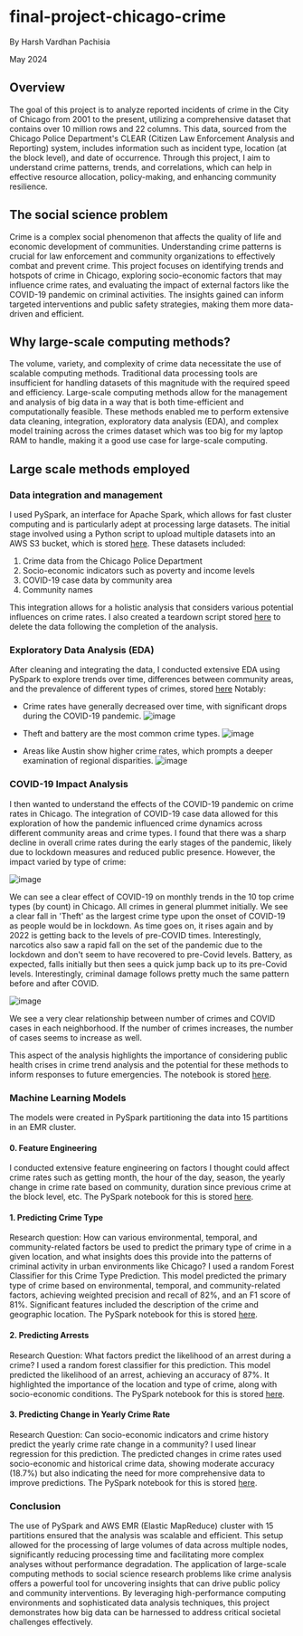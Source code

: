 # final-project-chicago-crime
By Harsh Vardhan Pachisia

May 2024

## Overview

The goal of this project is to analyze reported incidents of crime in the City of Chicago from 2001 to the present, utilizing a comprehensive dataset that contains over 10 million rows and 22 columns. This data, sourced from the Chicago Police Department's CLEAR (Citizen Law Enforcement Analysis and Reporting) system, includes information such as incident type, location (at the block level), and date of occurrence. Through this project, I aim to understand crime patterns, trends, and correlations, which can help in effective resource allocation, policy-making, and enhancing community resilience.

## The social science problem

Crime is a complex social phenomenon that affects the quality of life and economic development of communities. Understanding crime patterns is crucial for law enforcement and community organizations to effectively combat and prevent crime. This project focuses on identifying trends and hotspots of crime in Chicago, exploring socio-economic factors that may influence crime rates, and evaluating the impact of external factors like the COVID-19 pandemic on criminal activities. The insights gained can inform targeted interventions and public safety strategies, making them more data-driven and efficient.

## Why large-scale computing methods?
The volume, variety, and complexity of crime data necessitate the use of scalable computing methods. Traditional data processing tools are insufficient for handling datasets of this magnitude with the required speed and efficiency. Large-scale computing methods allow for the management and analysis of big data in a way that is both time-efficient and computationally feasible. These methods enabled me to perform extensive data cleaning, integration, exploratory data analysis (EDA), and complex model training across the crimes dataset which was too big for my laptop RAM to handle, making it a good use case for large-scale computing.

## Large scale methods employed

### Data integration and management
I used PySpark, an interface for Apache Spark, which allows for fast cluster computing and is particularly adept at processing large datasets. The initial stage involved using a Python script to upload multiple datasets into an AWS S3 bucket, which is stored [here](https://github.com/macs30123-s24/final-project-chicago-crime/blob/main/data_collection/launch_and_upload.py). These datasets included:

1. Crime data from the Chicago Police Department
2. Socio-economic indicators such as poverty and income levels
3. COVID-19 case data by community area
4. Community names

This integration allows for a holistic analysis that considers various potential influences on crime rates. I also created a teardown script stored [here](https://github.com/macs30123-s24/final-project-chicago-crime/blob/main/data_collection/teardown.py) to delete the data following the completion of the analysis.

### Exploratory Data Analysis (EDA)
After cleaning and integrating the data, I conducted extensive EDA using PySpark to explore trends over time, differences between community areas, and the prevalence of different types of crimes, stored [here](https://github.com/macs30123-s24/final-project-chicago-crime/blob/main/eda/crimes_eda.ipynb) Notably:

- Crime rates have generally decreased over time, with significant drops during the COVID-19 pandemic.
 ![image](https://github.com/macs30123-s24/final-project-chicago-crime/assets/30920386/9705e63e-27ea-486b-ac4e-d64fcb2eb946)

- Theft and battery are the most common crime types.
![image](https://github.com/macs30123-s24/final-project-chicago-crime/assets/30920386/33de08e6-a0a6-466c-a950-ed2485bc6033)

- Areas like Austin show higher crime rates, which prompts a deeper examination of regional disparities.
![image](https://github.com/macs30123-s24/final-project-chicago-crime/assets/30920386/5892ae10-d2e0-4c58-833e-082fe2bc0abe)

### COVID-19 Impact Analysis

I then wanted to understand the effects of the COVID-19 pandemic on crime rates in Chicago. The integration of COVID-19 case data allowed for this exploration of how the pandemic influenced crime dynamics across different community areas and crime types. I found that there was a sharp decline in overall crime rates during the early stages of the pandemic, likely due to lockdown measures and reduced public presence. However, the impact varied by type of crime:

![image](https://github.com/macs30123-s24/final-project-chicago-crime/assets/30920386/5afd843b-6c27-489b-b172-eb5bac48d050)

We can see a clear effect of COVID-19 on monthly trends in the 10 top crime types (by count) in Chicago. All crimes in general plummet initially. We see a clear fall in 'Theft' as the largest crime type upon the onset of COVID-19 as people would be in lockdown. As time goes on, it rises again and by 2022 is getting back to the levels of pre-COVID times. Interestingly, narcotics also saw a rapid fall on the set of the pandemic due to the lockdown and don't seem to have recovered to pre-Covid levels. Battery, as expected, falls initially but then sees a quick jump back up to its pre-Covid levels. Interestingly, criminal damage follows pretty much the same pattern before and after COVID.

![image](https://github.com/macs30123-s24/final-project-chicago-crime/assets/30920386/96fca4af-f48f-41f8-8f0b-2a2bd85a871c)

We see a very clear relationship between number of crimes and COVID cases in each neighborhood. If the number of crimes increases, the number of cases seems to increase as well.

This aspect of the analysis highlights the importance of considering public health crises in crime trend analysis and the potential for these methods to inform responses to future emergencies. The notebook is stored [here](https://github.com/macs30123-s24/final-project-chicago-crime/blob/main/eda/impact_of_covid_on_crime.ipynb).

### Machine Learning Models

The models were created in PySpark partitioning the data into 15 partitions in an EMR cluster. 

#### 0. Feature Engineering
I conducted extensive feature engineering on factors I thought could affect crime rates such as getting month, the hour of the day, season, the yearly change in crime rate based on community, duration since previous crime at the block level, etc. The PySpark notebook for this is stored [here](https://github.com/macs30123-s24/final-project-chicago-crime/blob/main/ml_models/feature_engineering_0.ipynb).

#### 1. Predicting Crime Type
Research question: How can various environmental, temporal, and community-related factors be used to predict the primary type of crime in a given location, and what insights does this provide into the patterns of criminal activity in urban environments like Chicago? I used a random Forest Classifier for this Crime Type Prediction. This model predicted the primary type of crime based on environmental, temporal, and community-related factors, achieving weighted precision and recall of 82%, and an F1 score of 81%. Significant features included the description of the crime and geographic location. The PySpark notebook for this is stored [here](https://github.com/macs30123-s24/final-project-chicago-crime/blob/main/ml_models/ml_model_1_primarytype.ipynb).
 
#### 2. Predicting Arrests
Research Question: What factors predict the likelihood of an arrest during a crime? I used a random forest classifier for this prediction. This model predicted the likelihood of an arrest, achieving an accuracy of 87%. It highlighted the importance of the location and type of crime, along with socio-economic conditions. The PySpark notebook for this is stored [here](https://github.com/macs30123-s24/final-project-chicago-crime/blob/main/ml_models/ml_model_2_arrest.ipynb).

#### 3. Predicting Change in Yearly Crime Rate

Research Question: Can socio-economic indicators and crime history predict the yearly crime rate change in a community? I used linear regression for this prediction. The predicted changes in crime rates used socio-economic and historical crime data, showing moderate accuracy (18.7%) but also indicating the need for more comprehensive data to improve predictions. The PySpark notebook for this is stored [here](https://github.com/macs30123-s24/final-project-chicago-crime/blob/main/ml_models/ml_model_3_crime_rate.ipynb).

### Conclusion

The use of PySpark and AWS EMR (Elastic MapReduce) cluster with 15 partitions ensured that the analysis was scalable and efficient. This setup allowed for the processing of large volumes of data across multiple nodes, significantly reducing processing time and facilitating more complex analyses without performance degradation. The application of large-scale computing methods to social science research problems like crime analysis offers a powerful tool for uncovering insights that can drive public policy and community interventions. By leveraging high-performance computing environments and sophisticated data analysis techniques, this project demonstrates how big data can be harnessed to address critical societal challenges effectively.
